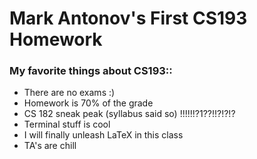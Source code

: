 # Mark Antonov's First CS193 Homework

### My favorite things about CS193::
- There are no exams :)
- Homework is 70% of the grade
- CS 182 sneak peak (syllabus said so) !!!!!!?1??!!?!?!?
- Terminal stuff is cool
- I will finally unleash LaTeX in this class
- TA's are chill
